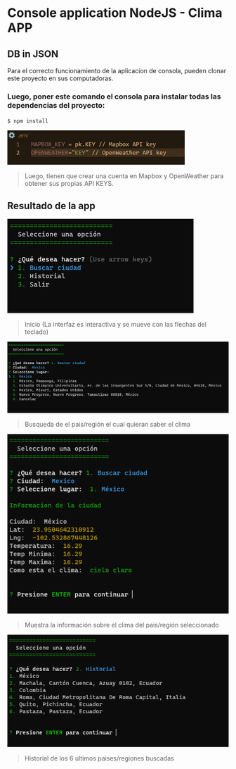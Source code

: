 # Console application NodeJS - Clima APP
## DB in JSON


Para el correcto funcionamiento de la aplicacion de consola, pueden clonar este proyecto en sus computadoras.

### Luego, poner este comando el consola para instalar todas las dependencias del proyecto:

`$ npm install`

![](https://raw.githubusercontent.com/Leinnner/console-application-NodeJS-DbJSON/master/examples/API_KEYS.PNG)
> Luego, tienen que crear una cuenta en Mapbox y OpenWeather para obtener sus propias API KEYS.

## Resultado de la app
![](https://raw.githubusercontent.com/Leinnner/console-application-NodeJS-DbJSON/master/examples/Interfaz_Inicial.PNG)
>Inicio (La interfaz es interactiva y se mueve con las flechas del teclado)

![](https://raw.githubusercontent.com/Leinnner/console-application-NodeJS-DbJSON/master/examples/Interfaz_Busqueda.PNG)
>Busqueda de el pais/región el cual quieran saber el clima

![](https://raw.githubusercontent.com/Leinnner/console-application-NodeJS-DbJSON/master/examples/Interfaz_Seleccion_Busqueda.PNG)
>Muestra la información sobre el clima del pais/región seleccionado

![](https://raw.githubusercontent.com/Leinnner/console-application-NodeJS-DbJSON/master/examples/Interfaz_Historial.PNG)
>Historial de los 6 ultimos paises/regiones buscadas


